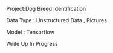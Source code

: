 Project:Dog Breed Identification

Data Type : Unstructured Data , Pictures

Model : Tensorflow

Write Up In Progress
